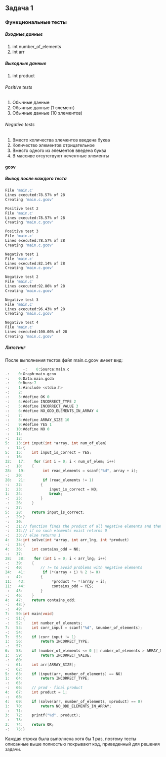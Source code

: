 ## Задача 1
### Функциональные тесты
##### Входные данные

1. int number_of_elements
2. int arr

##### Выходные данные

1. int product

###### Positive tests

1. Обычные данные
2. Обычные данные (1 элемент)
3. Обычные данные (10 элементов)

###### Negative tests

1. Вместо количества элементов введена буква
2. Количество элементов отрицательное
3. Вместо одного из элементов введена буква
4. В массиве отсутствуют нечентные элементы

#### gcov
##### Вывод после каждого теста

```bash
File 'main.c'
Lines executed:78.57% of 28
Creating 'main.c.gcov'

Positive test 2
File 'main.c'
Lines executed:78.57% of 28
Creating 'main.c.gcov'

Positive test 3
File 'main.c'
Lines executed:78.57% of 28
Creating 'main.c.gcov'

Negative test 1
File 'main.c'
Lines executed:82.14% of 28
Creating 'main.c.gcov'

Negative test 2
File 'main.c'
Lines executed:92.86% of 28
Creating 'main.c.gcov'

Negative test 3
File 'main.c'
Lines executed:96.43% of 28
Creating 'main.c.gcov'

Negative test 4
File 'main.c'
Lines executed:100.00% of 28
Creating 'main.c.gcov'
```

##### Литстинг
После выполнения тестов файл main.c.gcov имеет вид:

```C
        -:    0:Source:main.c
-:    0:Graph:main.gcno
-:    0:Data:main.gcda
-:    0:Runs:7
-:    1:#include <stdio.h>
-:    2:
-:    3:#define OK 0
-:    4:#define INCORRECT_TYPE 2
-:    5:#define INCORRECT_VALUE 3
-:    6:#define NO_ODD_ELEMENTS_IN_ARRAY 4
-:    7:
-:    8:#define ARRAY_SIZE 10
-:    9:#define YES 1
-:   10:#define NO 0
-:   11:
-:   12:
5:   13:int input(int *array, int num_of_elem)
-:   14:{
5:   15:    int input_is_correct = YES;
-:   16:
32:   17:    for (int i = 0; i < num_of_elem; i++)
-:   18:    {
28:   19:        int read_elements = scanf("%d", array + i);
-:   20:
28:   21:        if (read_elements != 1)
-:   22:        {
1:   23:            input_is_correct = NO;
1:   24:            break;
-:   25:        }
-:   26:    }
-:   27:
5:   28:    return input_is_correct;
-:   29:}
-:   30:
-:   31:// function finds the product of all negative elements and them in into *product
-:   32:// if no such elements exist returns 0
-:   33:// else returns 1
4:   34:int solve(int *array, int arr_lng, int *product)
-:   35:{
4:   36:    int contains_odd = NO;
-:   37:
28:   38:    for (int i = 0; i < arr_lng; i++)
-:   39:    {
-:   40:        // != to avoid problems with negative elements
24:   41:        if (*(array + i) % 2 != 0)
-:   42:        {
11:   43:            *product *= *(array + i);
11:   44:            contains_odd = YES;
-:   45:        }
-:   46:    }
4:   47:    return contains_odd;
-:   48:}
-:   49:
7:   50:int main(void)
-:   51:{
-:   52:    int number_of_elements;
7:   53:    int corr_input = scanf("%d", &number_of_elements);
-:   54:
7:   55:    if (corr_input != 1)
1:   56:        return INCORRECT_TYPE;
-:   57:
6:   58:    if (number_of_elements <= 0 || number_of_elements > ARRAY_SIZE)
1:   59:        return INCORRECT_VALUE;
-:   60:
-:   61:    int arr[ARRAY_SIZE];
-:   62:
5:   63:    if (input(arr, number_of_elements) == NO)
1:   64:        return INCORRECT_TYPE;
-:   65:
-:   66:    // prod - final product
4:   67:    int product = 1;
-:   68:
4:   69:    if (solve(arr, number_of_elements, &product) == 0)
1:   70:        return NO_ODD_ELEMENTS_IN_ARRAY;
-:   71:
3:   72:    printf("%d", product);
-:   73:
3:   74:    return OK;
-:   75:}

```

Каждая строка была выполнена хотя бы 1 раз, поэтому тесты описанные выше
полностью покрывают код, приведенный для решения задачи.
